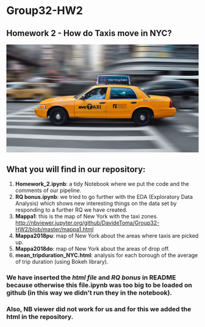# Group32-HW2
## Homework 2 - How do Taxis move in NYC?
![alt text](https://github.com/DavideToma/Group32-HW2/blob/master/photo.jpg)
## What you will find in our repository:
1) **Homework_2.ipynb**: a tidy Notebook where we put the code and the comments of our pipeline.
2) **RQ bonus.ipynb**: we tried to go further with the EDA (Exploratory Data Analysis) which shows new interesting things on the data set by responding to a further RQ we have created.
3) **Mappa1**: this is the map of New York with the taxi zones.
  http://nbviewer.jupyter.org/github/DavideToma/Group32-HW2/blob/master/mappa1.html
4) **Mappa2018pu**: map of New York about the areas where taxis are picked up.
5) **Mappa2018do**: map of New York about the areas of drop off.
6) **mean_tripduration_NYC.html**: analysis for each borough of the average of trip duration (using Bokeh library).
### We have inserted the *html file* and *RQ bonus* in README because otherwise this file.ipynb was too big to be loaded on github (in this way we didn't run they in the notebook).
### Also, NB viewer did not work for us and for this we added the html in the repository.
